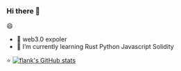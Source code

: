 ### Hi there 👋


😄


- 🔭 web3.0 expoler
- 🌱 I’m currently learning Rust Python Javascript Solidity

⭐
[![flank's GitHub stats](https://github-readme-stats.vercel.app/api?username=flank-code)](https://github.com/flank-code/github-readme-stats)

